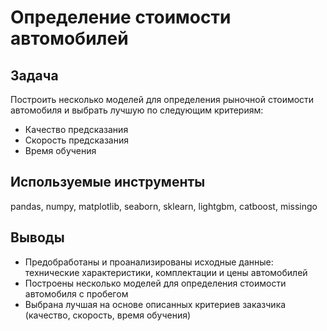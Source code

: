 # Определение стоимости автомобилей
## Задача
Построить несколько моделей для определения рыночной стоимости автомобиля и выбрать лучшую по следующим критериям:
* Качество предсказания
* Скорость предсказания
* Время обучения

## Используемые инструменты
pandas, numpy, matplotlib, seaborn, sklearn, lightgbm, catboost, missingo 

## Выводы
* Предобработаны и проанализированы исходные данные: технические характеристики, комплектации и цены автомобилей
* Построены несколько моделей для определения стоимости автомобиля с пробегом
* Выбрана лучшая на основе описанных критериев заказчика (качество, скорость, время обучения)
